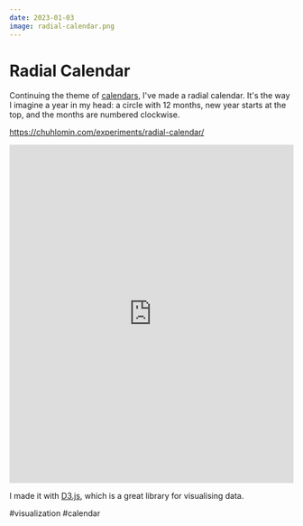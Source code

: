 ```yaml
---
date: 2023-01-03
image: radial-calendar.png
---
```


# Radial Calendar

Continuing the theme of [calendars](../2022/calendar-generator.md),
I've made a radial calendar. It's the way I imagine a year in my head:
a circle with 12 months, new year starts at the top,
and the months are numbered clockwise.

https://chuhlomin.com/experiments/radial-calendar/

<iframe src="https://chuhlomin.com/experiments/radial-calendar/" width="100%" height="600px" style="border: none; background: #fff;"></iframe>

I made it with [D3.js](https://d3js.org/), which is a great library for visualising data.

#visualization #calendar
